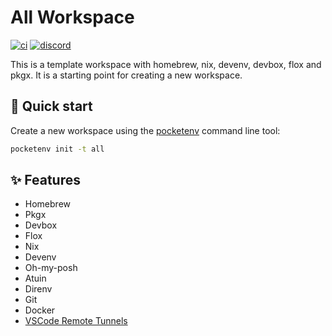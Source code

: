 # All Workspace

[![ci](https://github.com/pocketenv-io/all/actions/workflows/ci.yml/badge.svg)](https://github.com/pocketenv-io/all/actions/workflows/ci.yml)
[![discord](https://img.shields.io/discord/1270021300240252979?label=discord&logo=discord&color=5865F2)](https://discord.gg/RxKa62YAs4)

This is a template workspace with homebrew, nix, devenv, devbox, flox and pkgx. It is a starting point for creating a new workspace.

## 🚀 Quick start

Create a new workspace using the [pocketenv](https://github.com/pocketenv-io/pocketenv) command line tool:

```sh
pocketenv init -t all
```

## ✨ Features

- Homebrew
- Pkgx
- Devbox
- Flox
- Nix
- Devenv
- Oh-my-posh
- Atuin
- Direnv
- Git
- Docker
- [VSCode Remote Tunnels](https://code.visualstudio.com/docs/remote/tunnels)
